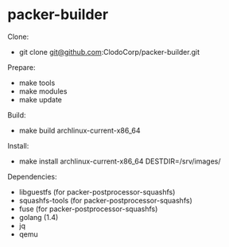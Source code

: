 packer-builder
==============

Clone:

* git clone git@github.com:ClodoCorp/packer-builder.git

Prepare:

* make tools
* make modules
* make update

Build:

* make build archlinux-current-x86_64

Install:

* make install archlinux-current-x86_64 DESTDIR=/srv/images/

Dependencies:

* libguestfs (for packer-postprocessor-squashfs)
* squashfs-tools (for packer-postprocessor-squashfs)
* fuse (for packer-postprocessor-squashfs)
* golang (1.4)
* jq
* qemu

